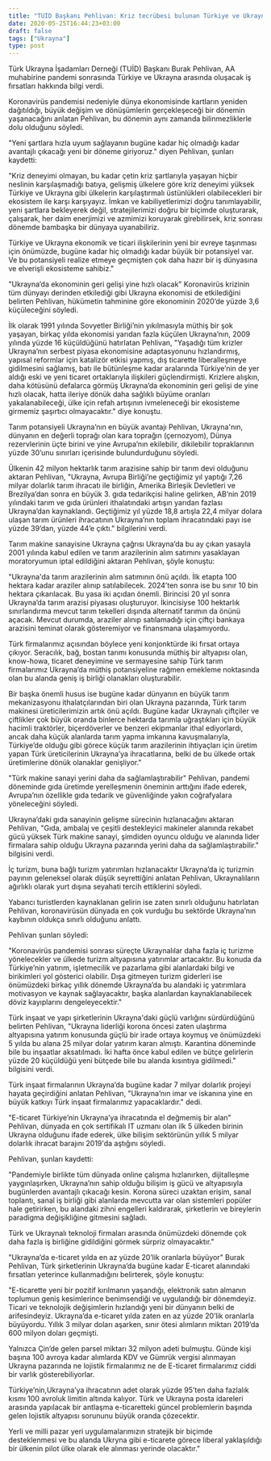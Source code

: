 ```yaml
---
title: "TUİD Başkanı Pehlivan: Kriz tecrübesi bulunan Türkiye ve Ukrayna'nın potansiyeli yüksek"
date: 2020-05-25T16:44:23+03:00
draft: false
tags: ["Ukrayna"]
type: post
---
```


Türk Ukrayna İşadamları Derneği (TUİD) Başkanı Burak Pehlivan, AA muhabirine pandemi sonrasında Türkiye ve Ukrayna arasında oluşacak iş fırsatları hakkında bilgi verdi.

Koronavirüs pandemisi nedeniyle dünya ekonomisinde kartların yeniden dağıtıldığı, büyük değişim ve dönüşümlerin gerçekleşeceği bir dönemin yaşanacağını anlatan Pehlivan, bu dönemin aynı zamanda bilinmezliklerle dolu olduğunu söyledi.

"Yeni şartlara hızla uyum sağlayanın bugüne kadar hiç olmadığı kadar avantajlı çıkacağı yeni bir döneme giriyoruz." diyen Pehlivan, şunları kaydetti:

"Kriz deneyimi olmayan, bu kadar çetin kriz şartlarıyla yaşayan hiçbir neslinin karşılaşmadığı batıya, gelişmiş ülkelere göre kriz deneyimi yüksek Türkiye ve Ukrayna gibi ülkelerin karşılaştırmalı üstünlükleri olabilecekleri bir ekosistem ile karşı karşıyayız. İmkan ve kabiliyetlerimizi doğru tanımlayabilir, yeni şartlara bekleyerek değil, stratejilerimizi doğru bir biçimde oluşturarak, çalışarak, her daim enerjimizi ve azmimizi koruyarak girebilirsek, kriz sonrası dönemde bambaşka bir dünyaya uyanabiliriz.

Türkiye ve Ukrayna ekonomik ve ticari ilişkilerinin yeni bir evreye taşınması için önümüzde, bugüne kadar hiç olmadığı kadar büyük bir potansiyel var. Ve bu potansiyeli realize etmeye geçmişten çok daha hazır bir iş dünyasına ve elverişli ekosisteme sahibiz."

"Ukrayna’da ekonominin geri gelişi yine hızlı olacak"
Koronavirüs krizinin tüm dünyayı derinden etkilediği gibi Ukrayna ekonomisi de etkilediğini belirten Pehlivan, hükümetin tahminine göre ekonominin 2020’de yüzde 3,6 küçüleceğini söyledi.

İlk olarak 1991 yılında Sovyetler Birliği’nin yıkılmasıyla müthiş bir şok yaşayan, birkaç yılda ekonomisi yarıdan fazla küçülen Ukrayna’nın, 2009 yılında yüzde 16 küçüldüğünü hatırlatan Pehlivan, "Yaşadığı tüm krizler Ukrayna’nın serbest piyasa ekonomisine adaptasyonunu hızlandırmış, yapısal reformlar için katalizör etkisi yapmış, dış ticarette liberalleşmeye gidilmesini sağlamış, batı ile bütünleşme kadar aralarında Türkiye’nin de yer aldığı eski ve yeni ticaret ortaklarıyla ilişkileri güçlendirmişti. Krizlere alışkın, daha kötüsünü defalarca görmüş Ukrayna’da ekonominin geri gelişi de yine hızlı olacak, hatta ileriye dönük daha sağlıklı büyüme oranları yakalanabileceği, ülke için refah artışının ivmeleneceği bir ekosisteme girmemiz şaşırtıcı olmayacaktır." diye konuştu. 

Tarım potansiyeli Ukrayna’nın en büyük avantajı 
Pehlivan, Ukrayna'nın, dünyanın en değerli toprağı olan kara toprağın (çernozyom), Dünya rezervlerinin üçte birini ve yine Avrupa’nın ekilebilir, dikilebilir topraklarının yüzde 30’unu sınırları içerisinde bulundurduğunu söyledi.

Ülkenin 42 milyon hektarlık tarım arazisine sahip bir tarım devi olduğunu aktaran Pehlivan, "Ukrayna, Avrupa Birliği’ne geçtiğimiz yıl yaptığı 7,26 milyar dolarlık tarım ihracatı ile birliğin, Amerika Birleşik Devletleri ve Brezilya’dan sonra en büyük 3. gıda tedarikçisi haline gelirken, AB’nin 2019 yılındaki tarım ve gıda ürünleri ithalatındaki artışın yarıdan fazlası Ukrayna’dan kaynaklandı. Geçtiğimiz yıl yüzde 18,8 artışla 22,4 milyar dolara ulaşan tarım ürünleri ihracatının Ukrayna’nın toplam ihracatındaki payı ise yüzde 39’dan, yüzde 44’e çıktı." bilgilerini verdi. 

Tarım makine sanayisine Ukrayna çağrısı
Ukrayna’da bu ay çıkan yasayla 2001 yılında kabul edilen ve tarım arazilerinin alım satımını yasaklayan moratoryumun iptal edildiğini aktaran Pehlivan, şöyle konuştu:

"Ukrayna'da tarım arazilerinin alım satımının önü açıldı. İlk etapta 100 hektara kadar araziler alınıp satılabilecek. 2024’ten sonra ise bu sınır 10 bin hektara çıkarılacak. Bu yasa iki açıdan önemli. Birincisi 20 yıl sonra Ukrayna’da tarım arazisi piyasası oluşturuyor. İkincisiyse 100 hektarlık sınırlandırma mevcut tarım tekelleri dışında alternatif tarımın da önünü açacak. Mevcut durumda, araziler alınıp satılamadığı için çiftçi bankaya arazisini teminat olarak gösteremiyor ve finansmana ulaşamıyordu.

Türk firmalarımız açısından böylece yeni konjonktürde iki fırsat ortaya çıkıyor. Seracılık, bağ, bostan tarımı konusunda müthiş bir altyapısı olan, know-howa, ticaret deneyimine ve sermayesine sahip Türk tarım firmalarımız Ukrayna’da müthiş potansiyeline rağmen emekleme noktasında olan bu alanda geniş iş birliği olanakları oluşturabilir.

Bir başka önemli husus ise bugüne kadar dünyanın en büyük tarım mekanizasyonu ithalatçılarından biri olan Ukrayna pazarında, Türk tarım makinesi üreticilerimizin artık önü açıldı. Bugüne kadar Ukraynalı çiftçiler ve çiftlikler çok büyük oranda binlerce hektarda tarımla uğraştıkları için büyük hacimli traktörler, biçerdöverler ve benzeri ekipmanlar ithal ediyorlardı, ancak daha küçük alanlarda tarım yapma imkanına kavuşmalarıyla, Türkiye’de olduğu gibi görece küçük tarım arazilerinin ihtiyaçları için üretim yapan Türk üreticilerinin Ukrayna’ya ihracatlarına, belki de bu ülkede ortak üretimlerine dönük olanaklar genişliyor."

"Türk makine sanayi yerini daha da sağlamlaştırabilir"
Pehlivan, pandemi döneminde gıda üretimde yerelleşmenin öneminin arttığını ifade ederek, Avrupa’nın özellikle gıda tedarik ve güvenliğinde yakın coğrafyalara yöneleceğini söyledi.

Ukrayna’daki gıda sanayinin gelişme sürecinin hızlanacağını aktaran Pehlivan, "Gıda, ambalaj ve çeşitli destekleyici makineler alanında rekabet gücü yüksek Türk makine sanayi, şimdiden oyuncu olduğu ve alanında lider firmalara sahip olduğu Ukrayna pazarında yerini daha da sağlamlaştırabilir." bilgisini verdi.

İç turizm, buna bağlı turizm yatırımları hızlanacaktır
Ukrayna’da iç turizmin payının geleneksel olarak düşük seyrettiğini anlatan Pehlivan, Ukraynalıların ağırlıklı olarak yurt dışına seyahati tercih ettiklerini söyledi.

Yabancı turistlerden kaynaklanan gelirin ise zaten sınırlı olduğunu hatırlatan Pehlivan, koronavirüsün dünyada en çok vurduğu bu sektörde Ukrayna’nın kaybının oldukça sınırlı olduğunu anlattı.

Pehlivan şunları söyledi:

"Koronavirüs pandemisi sonrası süreçte Ukraynalılar daha fazla iç turizme yönelecekler ve ülkede turizm altyapısına yatırımlar artacaktır. Bu konuda da Türkiye’nin yatırım, işletmecilik ve pazarlama gibi alanlardaki bilgi ve birikimleri yol gösterici olabilir. Dışa gitmeyen turizm giderleri ise önümüzdeki birkaç yıllık dönemde Ukrayna’da bu alandaki iç yatırımlara motivasyon ve kaynak sağlayacaktır, başka alanlardan kaynaklanabilecek döviz kayıplarını dengeleyecektir."

Türk inşaat ve yapı şirketlerinin Ukrayna'daki güçlü varlığını sürdürdüğünü belirten Pehlivan, "Ukrayna liderliği korona öncesi zaten ulaştırma altyapısına yatırım konusunda güçlü bir irade ortaya koymuş ve önümüzdeki 5 yılda bu alana 25 milyar dolar yatırım kararı almıştı. Karantina döneminde bile bu inşaatlar aksatılmadı. İki hafta önce kabul edilen ve bütçe gelirlerin yüzde 20 küçüldüğü yeni bütçede bile bu alanda kısıntıya gidilmedi." bilgisini verdi.

Türk inşaat firmalarının Ukrayna’da bugüne kadar 7 milyar dolarlık projeyi hayata geçirdiğini anlatan Pehlivan, "Ukrayna’nın imar ve iskanına yine en büyük katkıyı Türk inşaat firmalarımız yapacaklardır." dedi.

"E-ticaret Türkiye’nin Ukrayna’ya ihracatında el değmemiş bir alan"
Pehlivan, dünyada en çok sertifikalı IT uzmanı olan ilk 5 ülkeden birinin Ukrayna olduğunu ifade ederek, ülke bilişim sektörünün yıllık 5 milyar dolarlık ihracat barajını 2019'da aştığını söyledi.

Pehlivan, şunları kaydetti:

"Pandemiyle birlikte tüm dünyada online çalışma hızlanırken, dijitalleşme yaygınlaşırken, Ukrayna’nın sahip olduğu bilişim iş gücü ve altyapısıyla bugünlerden avantajlı çıkacağı kesin. Korona süreci uzaktan erişim, sanal toplantı, sanal iş birliği gibi alanlarda mevcutta var olan sistemleri popüler hale getirirken, bu alandaki zihni engelleri kaldırarak, şirketlerin ve bireylerin paradigma değişikliğine gitmesini sağladı.

Türk ve Ukraynalı teknoloji firmaları arasında önümüzdeki dönemde çok daha fazla iş birliğine gidildiğini görmek sürpriz olmayacaktır."

"Ukrayna’da e-ticaret yılda en az yüzde 20’lik oranlarla büyüyor"
Burak Pehlivan, Türk şirketlerinin Ukrayna’da bugüne kadar E-ticaret alanındaki fırsatları yeterince kullanmadığını belirterek, şöyle konuştu:

"E-ticarette yeni bir pozitif kırılmanın yaşandığı, elektronik satın almanın toplumun geniş kesimlerince benimsendiği ve uygulandığı bir dönemdeyiz. Ticari ve teknolojik değişimlerin hızlandığı yeni bir dünyanın belki de arifesindeyiz. Ukrayna’da e-ticaret yılda zaten en az yüzde 20’lik oranlarla büyüyordu. Yıllık 3 milyar doları aşarken, sınır ötesi alımların miktarı 2019’da 600 milyon doları geçmişti.

Yalnızca Çin’de gelen parsel miktarı 32 milyon adeti bulmuştu. Günde kişi başına 100 avroya kadar alımlarda KDV ve Gümrük vergisi alınmayan Ukrayna pazarında ne lojistik firmalarımız ne de E-ticaret firmalarımız ciddi bir varlık gösterebiliyorlar.

Türkiye’nin,Ukrayna’ya ihracatının adet olarak yüzde 95’ten daha fazlalık kısmı 100 avroluk limitin altında kalıyor. Türk ve Ukrayna posta idareleri arasında yapılacak bir antlaşma e-ticaretteki güncel problemlerin başında gelen lojistik altyapısı sorununu büyük oranda çözecektir.

Yerli ve milli pazar yeri uygulamalarımızın stratejik bir biçimde desteklenmesi ve bu alanda Ukryna gibi e-ticarete görece liberal yaklaşıldığı bir ülkenin pilot ülke olarak ele alınması yerinde olacaktır."


